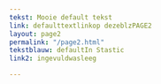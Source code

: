 ```yaml
---
tekst: Mooie default tekst
link: defaulttextlinkop dezeblzPAGE2
layout: page2
permalink: "/page2.html"
tekstblauw: defaultIn Stastic
link2: ingevuldwasleeg

---
```

